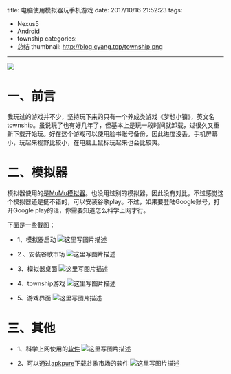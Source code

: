 title: 电脑使用模拟器玩手机游戏
date: 2017/10/16 21:52:23
tags:
- Nexus5
- Android
- township
categories:
- 总结
thumbnail: http://blog.cyang.top/township.png
---


![](http://blog.cyang.top/township.png)
# 一、前言
我玩过的游戏并不少，坚持玩下来的只有一个养成类游戏《梦想小镇》，英文名township。虽说玩了也有好几年了，但基本上是玩一段时间就卸载，过很久又重新下载开始玩。好在这个游戏可以使用脸书账号备份，因此进度没丢。手机屏幕小，玩起来视野比较小，在电脑上鼠标玩起来也会比较爽。

<!-- more -->

# 二、模拟器
模拟器使用的是[MuMu模拟器](http://mumu.163.com/fab/win2.html)。也没用过别的模拟器，因此没有对比，不过感觉这个模拟器还是挺不错的，可以安装谷歌play。不过，如果要登陆Google账号，打开Google play的话，你需要知道怎么科学上网才行。

下面是一些截图：

- 1、模拟器启动
![这里写图片描述](http://blog.cyang.top/20171016213837037?imageView2/0/interlace/1/q/100|watermark/2/text/Y3lhbmcudGVjaA==/font/Y29uc29sYXM=/fontsize/720/fill/I0Q0RUVGMQ==/dissolve/69/gravity/SouthEast/dx/10/dy/10)

- 2 、安装谷歌市场
![这里写图片描述](http://blog.cyang.top/20171016213934464?imageView2/0/interlace/1/q/100|watermark/2/text/Y3lhbmcudGVjaA==/font/Y29uc29sYXM=/fontsize/720/fill/I0Q0RUVGMQ==/dissolve/69/gravity/SouthEast/dx/10/dy/10)

- 3、模拟器桌面
![这里写图片描述](http://blog.cyang.top/20171016214009211?imageView2/0/interlace/1/q/100|watermark/2/text/Y3lhbmcudGVjaA==/font/Y29uc29sYXM=/fontsize/720/fill/I0Q0RUVGMQ==/dissolve/69/gravity/SouthEast/dx/10/dy/10)

- 4、township游戏
![这里写图片描述](http://blog.cyang.top/20171016214055920?imageView2/0/interlace/1/q/100|watermark/2/text/Y3lhbmcudGVjaA==/font/Y29uc29sYXM=/fontsize/720/fill/I0Q0RUVGMQ==/dissolve/69/gravity/SouthEast/dx/10/dy/10)

- 5、游戏界面
![这里写图片描述](http://blog.cyang.top/20171016214123405?imageView2/0/interlace/1/q/100|watermark/2/text/Y3lhbmcudGVjaA==/font/Y29uc29sYXM=/fontsize/720/fill/I0Q0RUVGMQ==/dissolve/69/gravity/SouthEast/dx/10/dy/10)

# 三、其他

- 1、科学上网使用的[软件](https://www.sockscap64.com/sstap/)
![这里写图片描述](http://blog.cyang.top/20171016214319094?imageView2/0/interlace/1/q/100|watermark/2/text/Y3lhbmcudGVjaA==/font/Y29uc29sYXM=/fontsize/720/fill/I0Q0RUVGMQ==/dissolve/69/gravity/SouthEast/dx/10/dy/10)

- 2、可以通过[apkpure](https://apkpure.com/cn/)下载谷歌市场的软件
![这里写图片描述](http://blog.cyang.top/20171016214338352?imageView2/0/interlace/1/q/100|watermark/2/text/Y3lhbmcudGVjaA==/font/Y29uc29sYXM=/fontsize/720/fill/I0Q0RUVGMQ==/dissolve/69/gravity/SouthEast/dx/10/dy/10)